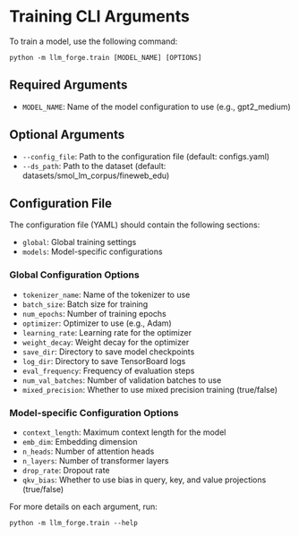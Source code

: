 # Training CLI Arguments

To train a model, use the following command:

```
python -m llm_forge.train [MODEL_NAME] [OPTIONS]
```

## Required Arguments

- `MODEL_NAME`: Name of the model configuration to use (e.g., gpt2_medium)

## Optional Arguments

- `--config_file`: Path to the configuration file (default: configs.yaml)
- `--ds_path`: Path to the dataset (default: datasets/smol_lm_corpus/fineweb_edu)

## Configuration File

The configuration file (YAML) should contain the following sections:

- `global`: Global training settings
- `models`: Model-specific configurations

### Global Configuration Options

- `tokenizer_name`: Name of the tokenizer to use
- `batch_size`: Batch size for training
- `num_epochs`: Number of training epochs
- `optimizer`: Optimizer to use (e.g., Adam)
- `learning_rate`: Learning rate for the optimizer
- `weight_decay`: Weight decay for the optimizer
- `save_dir`: Directory to save model checkpoints
- `log_dir`: Directory to save TensorBoard logs
- `eval_frequency`: Frequency of evaluation steps
- `num_val_batches`: Number of validation batches to use
- `mixed_precision`: Whether to use mixed precision training (true/false)

### Model-specific Configuration Options

- `context_length`: Maximum context length for the model
- `emb_dim`: Embedding dimension
- `n_heads`: Number of attention heads
- `n_layers`: Number of transformer layers
- `drop_rate`: Dropout rate
- `qkv_bias`: Whether to use bias in query, key, and value projections (true/false)

For more details on each argument, run:

```
python -m llm_forge.train --help
```
